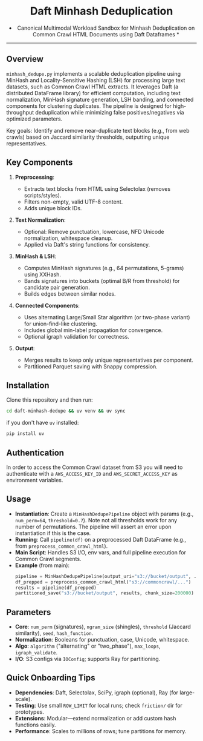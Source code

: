 <div align="center">

# Daft Minhash Deduplication

* Canonical Multimodal Workload Sandbox for Minhash Deduplication on Common Crawl HTML Documents using Daft Dataframes *

</div>

---

## Overview
`minhash_dedupe.py` implements a scalable deduplication pipeline using MinHash and Locality-Sensitive Hashing (LSH) for processing large text datasets, such as Common Crawl HTML extracts. It leverages Daft (a distributed DataFrame library) for efficient computation, including text normalization, MinHash signature generation, LSH banding, and connected components for clustering duplicates. The pipeline is designed for high-throughput deduplication while minimizing false positives/negatives via optimized parameters.

Key goals: Identify and remove near-duplicate text blocks (e.g., from web crawls) based on Jaccard similarity thresholds, outputting unique representatives.

## Key Components
1. **Preprocessing**:
   - Extracts text blocks from HTML using Selectolax (removes scripts/styles).
   - Filters non-empty, valid UTF-8 content.
   - Adds unique block IDs.

2. **Text Normalization**:
   - Optional: Remove punctuation, lowercase, NFD Unicode normalization, whitespace cleanup.
   - Applied via Daft's string functions for consistency.

3. **MinHash & LSH**:
   - Computes MinHash signatures (e.g., 64 permutations, 5-grams) using XXHash.
   - Bands signatures into buckets (optimal B/R from threshold) for candidate pair generation.
   - Builds edges between similar nodes.

4. **Connected Components**:
   - Uses alternating Large/Small Star algorithm (or two-phase variant) for union-find-like clustering.
   - Includes global min-label propagation for convergence.
   - Optional igraph validation for correctness.

5. **Output**:
   - Merges results to keep only unique representatives per component.
   - Partitioned Parquet saving with Snappy compression.

## Installation

Clone this repository and then run:

```bash
cd daft-minhash-dedupe && uv venv && uv sync 
```

if you don't have `uv` installed:

```bash
pip install uv
```

## Authentication

In order to access the Common Crawl dataset from S3 you will need to authenticate with a `AWS_ACCESS_KEY_ID` and `AWS_SECRET_ACCESS_KEY` as environment variables.


## Usage
- **Instantiation**: Create a `MinHashDedupePipeline` object with params (e.g., `num_perm=64`, `threshold=0.7`). Note not all thresholds work for any number of permutations. The pipeline will assert an error upon instantiation if this is the case. 
- **Running**: Call `pipeline(df)` on a preprocessed Daft DataFrame (e.g., from `preprocess_common_crawl_html`).
- **Main Script**: Handles S3 I/O, env vars, and full pipeline execution for Common Crawl segments.
- **Example** (from main):
  ```python
  pipeline = MinHashDedupePipeline(output_uri="s3://bucket/output", ...)
  df_prepped = preprocess_common_crawl_html("s3://commoncrawl/...")
  results = pipeline(df_prepped)
  partitioned_save("s3://bucket/output", results, chunk_size=200000)
  ```

## Parameters
- **Core**: `num_perm` (signatures), `ngram_size` (shingles), `threshold` (Jaccard similarity), `seed`, `hash_function`.
- **Normalization**: Booleans for punctuation, case, Unicode, whitespace.
- **Algo**: `algorithm` ("alternating" or "two_phase"), `max_loops`, `igraph_validate`.
- **I/O**: S3 configs via `IOConfig`; supports Ray for partitioning.

## Quick Onboarding Tips
- **Dependencies**: Daft, Selectolax, SciPy, igraph (optional), Ray (for large-scale).
- **Testing**: Use small `ROW_LIMIT` for local runs; check `friction/` dir for prototypes.
- **Extensions**: Modular—extend normalization or add custom hash functions easily.
- **Performance**: Scales to millions of rows; tune partitions for memory.


